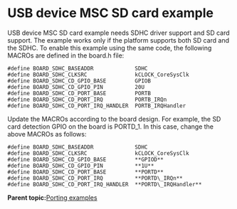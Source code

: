 # USB device MSC SD card example

USB device MSC SD card example needs SDHC driver support and SD card support. The example works only if the platform supports both SD card and the SDHC. To enable this example using the same code, the following MACROs are defined in the board.h file:

```
#define BOARD_SDHC_BASEADDR             SDHC
#define BOARD_SDHC_CLKSRC               kCLOCK_CoreSysClk
#define BOARD_SDHC_CD_GPIO_BASE         GPIOB
#define BOARD_SDHC_CD_GPIO_PIN          20U
#define BOARD_SDHC_CD_PORT_BASE         PORTB
#define BOARD_SDHC_CD_PORT_IRQ          PORTB_IRQn
#define BOARD_SDHC_CD_PORT_IRQ_HANDLER  PORTB_IRQHandler

```

Update the MACROs according to the board design. For example, the SD card detection GPIO on the board is PORTD\_1. In this case, change the above MACROs as follows:

```
#define BOARD_SDHC_BASEADDR             SDHC
#define BOARD_SDHC_CLKSRC               kCLOCK_CoreSysClk
#define BOARD_SDHC_CD_GPIO_BASE         **GPIOD**
#define BOARD_SDHC_CD_GPIO_PIN          **1U**
#define BOARD_SDHC_CD_PORT_BASE         **PORTD**
#define BOARD_SDHC_CD_PORT_IRQ          **PORTD\_IRQn**
#define BOARD_SDHC_CD_PORT_IRQ_HANDLER  **PORTD\_IRQHandler**

```

**Parent topic:**[Porting examples](../topics/porting_examples.md)

